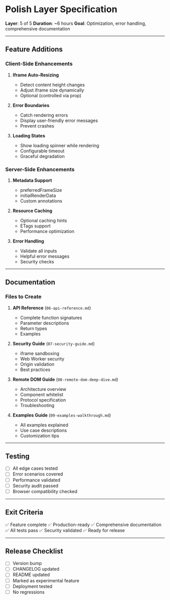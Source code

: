 # Polish Layer Specification

**Layer**: 5 of 5
**Duration**: ~6 hours
**Goal**: Optimization, error handling, comprehensive documentation

---

## Feature Additions

### Client-Side Enhancements

1. **Iframe Auto-Resizing**
   - Detect content height changes
   - Adjust iframe size dynamically
   - Optional (controlled via prop)

2. **Error Boundaries**
   - Catch rendering errors
   - Display user-friendly error messages
   - Prevent crashes

3. **Loading States**
   - Show loading spinner while rendering
   - Configurable timeout
   - Graceful degradation

### Server-Side Enhancements

1. **Metadata Support**
   - preferredFrameSize
   - initialRenderData
   - Custom annotations

2. **Resource Caching**
   - Optional caching hints
   - ETags support
   - Performance optimization

3. **Error Handling**
   - Validate all inputs
   - Helpful error messages
   - Security checks

---

## Documentation

### Files to Create

1. **API Reference** (`06-api-reference.md`)
   - Complete function signatures
   - Parameter descriptions
   - Return types
   - Examples

2. **Security Guide** (`07-security-guide.md`)
   - iframe sandboxing
   - Web Worker security
   - Origin validation
   - Best practices

3. **Remote DOM Guide** (`08-remote-dom-deep-dive.md`)
   - Architecture overview
   - Component whitelist
   - Protocol specification
   - Troubleshooting

4. **Examples Guide** (`09-examples-walkthrough.md`)
   - All examples explained
   - Use case descriptions
   - Customization tips

---

## Testing

- [ ] All edge cases tested
- [ ] Error scenarios covered
- [ ] Performance validated
- [ ] Security audit passed
- [ ] Browser compatibility checked

---

## Exit Criteria

✅ Feature complete
✅ Production-ready
✅ Comprehensive documentation
✅ All tests pass
✅ Security validated
✅ Ready for release

---

## Release Checklist

- [ ] Version bump
- [ ] CHANGELOG updated
- [ ] README updated
- [ ] Marked as experimental feature
- [ ] Deployment tested
- [ ] No regressions
